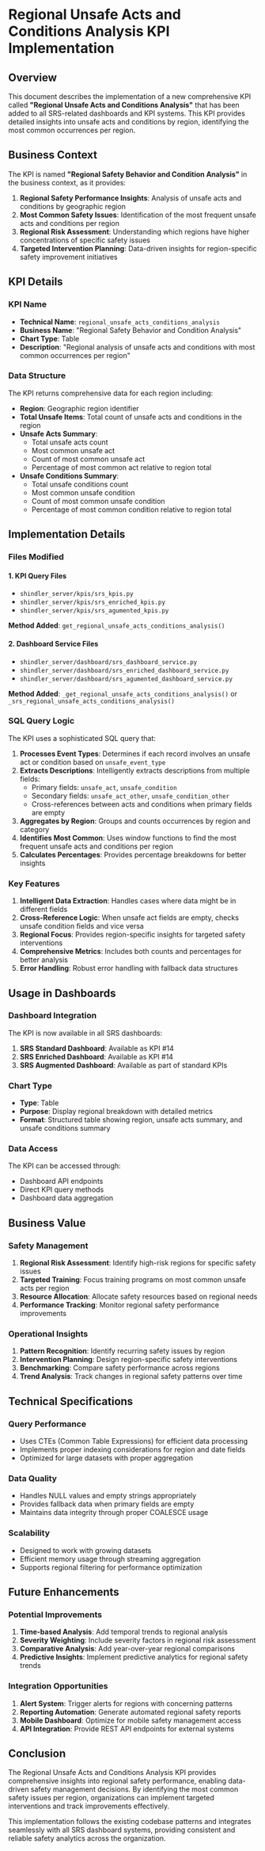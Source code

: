 # Regional Unsafe Acts and Conditions Analysis KPI Implementation

## Overview

This document describes the implementation of a new comprehensive KPI called **"Regional Unsafe Acts and Conditions Analysis"** that has been added to all SRS-related dashboards and KPI systems. This KPI provides detailed insights into unsafe acts and conditions by region, identifying the most common occurrences per region.

## Business Context

The KPI is named **"Regional Safety Behavior and Condition Analysis"** in the business context, as it provides:

1. **Regional Safety Performance Insights**: Analysis of unsafe acts and conditions by geographic region
2. **Most Common Safety Issues**: Identification of the most frequent unsafe acts and conditions per region
3. **Regional Risk Assessment**: Understanding which regions have higher concentrations of specific safety issues
4. **Targeted Intervention Planning**: Data-driven insights for region-specific safety improvement initiatives

## KPI Details

### KPI Name
- **Technical Name**: `regional_unsafe_acts_conditions_analysis`
- **Business Name**: "Regional Safety Behavior and Condition Analysis"
- **Chart Type**: Table
- **Description**: "Regional analysis of unsafe acts and conditions with most common occurrences per region"

### Data Structure
The KPI returns comprehensive data for each region including:

- **Region**: Geographic region identifier
- **Total Unsafe Items**: Total count of unsafe acts and conditions in the region
- **Unsafe Acts Summary**:
  - Total unsafe acts count
  - Most common unsafe act
  - Count of most common unsafe act
  - Percentage of most common act relative to region total
- **Unsafe Conditions Summary**:
  - Total unsafe conditions count
  - Most common unsafe condition
  - Count of most common unsafe condition
  - Percentage of most common condition relative to region total

## Implementation Details

### Files Modified

#### 1. KPI Query Files
- `shindler_server/kpis/srs_kpis.py`
- `shindler_server/kpis/srs_enriched_kpis.py`
- `shindler_server/kpis/srs_agumented_kpis.py`

**Method Added**: `get_regional_unsafe_acts_conditions_analysis()`

#### 2. Dashboard Service Files
- `shindler_server/dashboard/srs_dashboard_service.py`
- `shindler_server/dashboard/srs_enriched_dashboard_service.py`
- `shindler_server/dashboard/srs_agumented_dashboard_service.py`

**Method Added**: `_get_regional_unsafe_acts_conditions_analysis()` or `_srs_regional_unsafe_acts_conditions_analysis()`

### SQL Query Logic

The KPI uses a sophisticated SQL query that:

1. **Processes Event Types**: Determines if each record involves an unsafe act or condition based on `unsafe_event_type`
2. **Extracts Descriptions**: Intelligently extracts descriptions from multiple fields:
   - Primary fields: `unsafe_act`, `unsafe_condition`
   - Secondary fields: `unsafe_act_other`, `unsafe_condition_other`
   - Cross-references between acts and conditions when primary fields are empty
3. **Aggregates by Region**: Groups and counts occurrences by region and category
4. **Identifies Most Common**: Uses window functions to find the most frequent unsafe acts and conditions per region
5. **Calculates Percentages**: Provides percentage breakdowns for better insights

### Key Features

1. **Intelligent Data Extraction**: Handles cases where data might be in different fields
2. **Cross-Reference Logic**: When unsafe act fields are empty, checks unsafe condition fields and vice versa
3. **Regional Focus**: Provides region-specific insights for targeted safety interventions
4. **Comprehensive Metrics**: Includes both counts and percentages for better analysis
5. **Error Handling**: Robust error handling with fallback data structures

## Usage in Dashboards

### Dashboard Integration
The KPI is now available in all SRS dashboards:

1. **SRS Standard Dashboard**: Available as KPI #14
2. **SRS Enriched Dashboard**: Available as KPI #14
3. **SRS Augmented Dashboard**: Available as part of standard KPIs

### Chart Type
- **Type**: Table
- **Purpose**: Display regional breakdown with detailed metrics
- **Format**: Structured table showing region, unsafe acts summary, and unsafe conditions summary

### Data Access
The KPI can be accessed through:
- Dashboard API endpoints
- Direct KPI query methods
- Dashboard data aggregation

## Business Value

### Safety Management
1. **Regional Risk Assessment**: Identify high-risk regions for specific safety issues
2. **Targeted Training**: Focus training programs on most common unsafe acts per region
3. **Resource Allocation**: Allocate safety resources based on regional needs
4. **Performance Tracking**: Monitor regional safety performance improvements

### Operational Insights
1. **Pattern Recognition**: Identify recurring safety issues by region
2. **Intervention Planning**: Design region-specific safety interventions
3. **Benchmarking**: Compare safety performance across regions
4. **Trend Analysis**: Track changes in regional safety patterns over time

## Technical Specifications

### Query Performance
- Uses CTEs (Common Table Expressions) for efficient data processing
- Implements proper indexing considerations for region and date fields
- Optimized for large datasets with proper aggregation

### Data Quality
- Handles NULL values and empty strings appropriately
- Provides fallback data when primary fields are empty
- Maintains data integrity through proper COALESCE usage

### Scalability
- Designed to work with growing datasets
- Efficient memory usage through streaming aggregation
- Supports regional filtering for performance optimization

## Future Enhancements

### Potential Improvements
1. **Time-based Analysis**: Add temporal trends to regional analysis
2. **Severity Weighting**: Include severity factors in regional risk assessment
3. **Comparative Analysis**: Add year-over-year regional comparisons
4. **Predictive Insights**: Implement predictive analytics for regional safety trends

### Integration Opportunities
1. **Alert System**: Trigger alerts for regions with concerning patterns
2. **Reporting Automation**: Generate automated regional safety reports
3. **Mobile Dashboard**: Optimize for mobile safety management access
4. **API Integration**: Provide REST API endpoints for external systems

## Conclusion

The Regional Unsafe Acts and Conditions Analysis KPI provides comprehensive insights into regional safety performance, enabling data-driven safety management decisions. By identifying the most common safety issues per region, organizations can implement targeted interventions and track improvements effectively.

This implementation follows the existing codebase patterns and integrates seamlessly with all SRS dashboard systems, providing consistent and reliable safety analytics across the organization.

